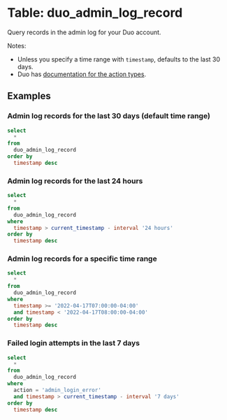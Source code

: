 # Table: duo_admin_log_record

Query records in the admin log for your Duo account.

Notes:
* Unless you specify a time range with `timestamp`, defaults to the last 30 days.
* Duo has [documentation for the action types](https://duo.com/docs/adminapi#administrator-logs).

## Examples

### Admin log records for the last 30 days (default time range)

```sql
select
  *
from
  duo_admin_log_record
order by
  timestamp desc
```

### Admin log records for the last 24 hours

```sql
select
  *
from
  duo_admin_log_record
where
  timestamp > current_timestamp - interval '24 hours'
order by
  timestamp desc
```

### Admin log records for a specific time range

```sql
select
  *
from
  duo_admin_log_record
where
  timestamp >= '2022-04-17T07:00:00-04:00'
  and timestamp < '2022-04-17T08:00:00-04:00'
order by
  timestamp desc
```

### Failed login attempts in the last 7 days

```sql
select
  *
from
  duo_admin_log_record
where
  action = 'admin_login_error'
  and timestamp > current_timestamp - interval '7 days'
order by
  timestamp desc
```
